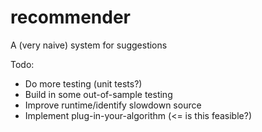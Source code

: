 recommender
===========

A (very naive) system for suggestions  

Todo:
* Do more testing (unit tests?)
* Build in some out-of-sample testing
* Improve runtime/identify slowdown source
* Implement plug-in-your-algorithm (<= is this feasible?)
